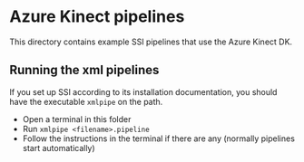 # Azure Kinect pipelines
This directory contains example SSI pipelines that use the Azure Kinect DK. 

## Running the xml pipelines
If you set up SSI according to its installation documentation, you should have the executable `xmlpipe` on the path.
* Open a terminal in this folder
* Run `xmlpipe <filename>.pipeline`
* Follow the instructions in the terminal if there are any (normally pipelines start automatically)